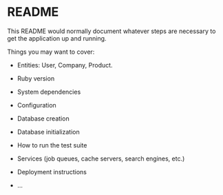 # README

This README would normally document whatever steps are necessary to get the
application up and running.

Things you may want to cover:

* Entities:
  User,
  Company,
  Product. 
  
* Ruby version

* System dependencies

* Configuration

* Database creation

* Database initialization

* How to run the test suite

* Services (job queues, cache servers, search engines, etc.)

* Deployment instructions

* ...
